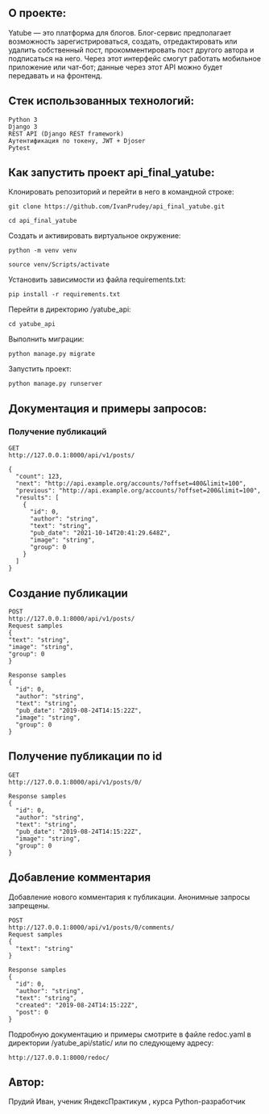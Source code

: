 ## О проекте:

Yatube — это платформа для блогов. Блог-сервис предполагает возможность зарегистрироваться, создать, отредактировать или удалить собственный пост, прокомментировать пост другого автора и подписаться на него. Через этот интерфейс смогут работать мобильное приложение или чат-бот; данные через этот API можно будет передавать и на фронтенд.

## Cтек использованных технологий:

```
Python 3
Django 3
REST API (Django REST framework)
Аутентификация по токену, JWT + Djoser
Pytest
```

## Как запустить проект api_final_yatube:

Клонировать репозиторий и перейти в него в командной строке:

```
git clone https://github.com/IvanPrudey/api_final_yatube.git
```

```
cd api_final_yatube
```

Cоздать и активировать виртуальное окружение:

```
python -m venv venv
```

```
source venv/Scripts/activate
```

Установить зависимости из файла requirements.txt:

```
pip install -r requirements.txt
```

Перейти в директорию /yatube_api:

```
cd yatube_api
```

Выполнить миграции:

```
python manage.py migrate
```

Запустить проект:

```
python manage.py runserver
```

## Документация и примеры запросов:

### Получение публикаций

```
GET 
http://127.0.0.1:8000/api/v1/posts/

{
  "count": 123,
  "next": "http://api.example.org/accounts/?offset=400&limit=100",
  "previous": "http://api.example.org/accounts/?offset=200&limit=100",
  "results": [
    {
      "id": 0,
      "author": "string",
      "text": "string",
      "pub_date": "2021-10-14T20:41:29.648Z",
      "image": "string",
      "group": 0
    }
  ]
}
```

## Создание публикации
```
POST 
http://127.0.0.1:8000/api/v1/posts/
Request samples
{
"text": "string",
"image": "string",
"group": 0
}

Response samples
{
  "id": 0,
  "author": "string",
  "text": "string",
  "pub_date": "2019-08-24T14:15:22Z",
  "image": "string",
  "group": 0
}
```

## Получение публикации по id

```
GET
http://127.0.0.1:8000/api/v1/posts/0/

Response samples
{
  "id": 0,
  "author": "string",
  "text": "string",
  "pub_date": "2019-08-24T14:15:22Z",
  "image": "string",
  "group": 0
}
```

## Добавление комментария
Добавление нового комментария к публикации. Анонимные запросы запрещены.

```
POST
http://127.0.0.1:8000/api/v1/posts/0/comments/
Request samples
{
  "text": "string"
}

Response samples
{
  "id": 0,
  "author": "string",
  "text": "string",
  "created": "2019-08-24T14:15:22Z",
  "post": 0
}
```

Подробную документацию и примеры смотрите в файле redoc.yaml в директории /yatube_api/static/
или по следующему адресу:

```
http://127.0.0.1:8000/redoc/
```


## Автор:
Прудий Иван, ученик ЯндексПрактикум , курса Python-разработчик